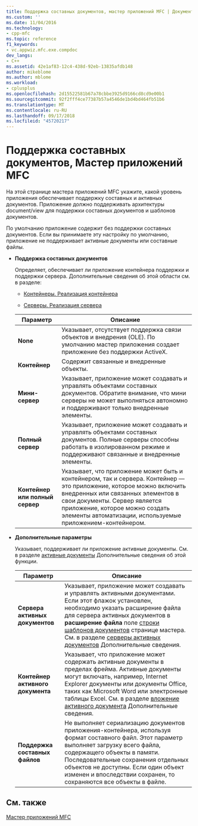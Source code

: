 ```yaml
---
title: Поддержка составных документов, мастер приложений MFC | Документация Майкрософт
ms.custom: ''
ms.date: 11/04/2016
ms.technology:
- cpp-mfc
ms.topic: reference
f1_keywords:
- vc.appwiz.mfc.exe.compdoc
dev_langs:
- C++
ms.assetid: 42e1af83-12c4-438d-92eb-13835afdb148
author: mikeblome
ms.author: mblome
ms.workload:
- cplusplus
ms.openlocfilehash: 2d15522581b67a78cbbe3925d9166cd8cd9e00b1
ms.sourcegitcommit: 92f2fff4ce77387b57a4546de1bd4bd464fb51b6
ms.translationtype: MT
ms.contentlocale: ru-RU
ms.lasthandoff: 09/17/2018
ms.locfileid: "45720217"
---
```

# <a name="compound-document-support-mfc-application-wizard"></a>Поддержка составных документов, Мастер приложений MFC
На этой странице мастера приложений MFC укажите, какой уровень приложения обеспечивает поддержку составных и активных документов. Приложение должно поддерживать архитектуры document/view для поддержки составных документов и шаблонов документов.  
  
 По умолчанию приложение содержит без поддержки составных документов. Если вы принимаете эту настройку по умолчанию, приложение не поддерживает активные документы или составные файлы.  
  
- **Поддержка составных документов**

   Определяет, обеспечивает ли приложение контейнера поддержки и поддержки сервера. Дополнительные сведения об этой области см. в разделе:  
  
   - [Контейнеры. Реализация контейнера](../../mfc/containers-implementing-a-container.md)  
  
   - [Серверы. Реализация сервера](../../mfc/servers-implementing-a-server.md)  
  
   |Параметр|Описание|  
   |------------|-----------------|  
   |**None**|Указывает, отсутствует поддержка связи объектов и внедрения (OLE). По умолчанию мастер приложения создает приложение без поддержки ActiveX.|  
   |**Контейнер**|Содержит связанные и внедренные объекты.|  
   |**Мини-сервер**|Указывает, приложение может создавать и управлять объектами составных документов. Обратите внимание, что мини серверы не может выполняться автономно и поддерживают только внедренные элементы.|  
   |**Полный сервер**|Указывает, приложение может создавать и управлять объектами составных документов. Полные серверы способны работать в изолированном режиме и поддерживают связанные и внедренные элементы.|  
   |**Контейнер или полный сервер**|Указывает, что приложение может быть и контейнером, так и сервера. Контейнер — это приложение, которое можно включить внедренных или связанных элементов в свои документы. Сервер является приложение, которое можно создать элементы автоматизации, используемые приложением-контейнером.|  
  
- **Дополнительные параметры**

   Указывает, поддерживает ли приложение активные документы. См. в разделе [активные документы](../../mfc/active-documents.md) Дополнительные сведения об этой функции.  
  
   |Параметр|Описание|  
   |------------|-----------------|  
   |**Сервера активных документов**|Указывает, приложение может создавать и управлять активными документами. Если этот флажок установлен, необходимо указать расширение файла для сервера активных документов в **расширение файла** поле [строки шаблонов документов](../../mfc/reference/document-template-strings-mfc-application-wizard.md) странице мастера. См. в разделе [серверы активных документов](../../mfc/active-document-servers.md) Дополнительные сведения.|  
   |**Контейнер активного документа**|Указывает, что приложение может содержать активные документы в пределах фрейма. Активные документы могут включать, например, Internet Explorer документы или документы Office, таких как Microsoft Word или электронные таблицы Excel. См. в разделе [вложение активного документа](../../mfc/active-document-containment.md) Дополнительные сведения.|  
   |**Поддержка составных файлов**|Не выполняет сериализацию документов приложения-контейнера, используя формат составного файл. Этот параметр выполняет загрузку всего файла, содержащего объекты в памяти. Последовательные сохранения отдельных объектов не доступны. Если один объект изменен и впоследствии сохранен, то сохраняются все объекты в файле.|  
  
## <a name="see-also"></a>См. также  
 [Мастер приложений MFC](../../mfc/reference/mfc-application-wizard.md)

